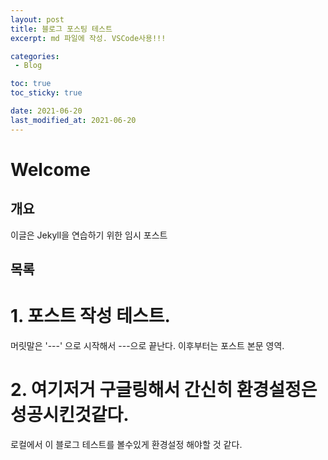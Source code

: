 ```yaml
---
layout: post
title: 블로그 포스팅 테스트
excerpt: md 파일에 작성. VSCode사용!!!

categories: 
 - Blog

toc: true
toc_sticky: true

date: 2021-06-20
last_modified_at: 2021-06-20
---
```


# Welcome

## 개요
이글은 Jekyll을 연습하기 위한 임시 포스트

## 목록

# 1. 포스트 작성 테스트.
머릿말은 '---' 으로 시작해서 ---으로 끝난다. 이후부터는 포스트 본문 영역.

# 2. 여기저거 구글링해서 간신히 환경설정은 성공시킨것같다.
로컬에서 이 블로그 테스트를 볼수있게 환경설정 해야할 것 같다.